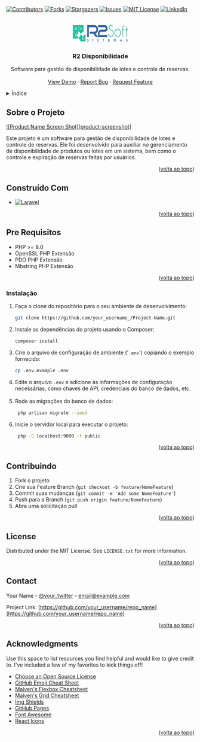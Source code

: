 <!-- Improved compatibility of volta ao topo link: See: https://github.com/othneildrew/Best-README-Template/pull/73 -->
<a name="readme-top"></a>
<!--
*** Thanks for checking out the Best-README-Template. If you have a suggestion
*** that would make this better, please fork the repo and create a pull request
*** or simply open an issue with the tag "enhancement".
*** Don't forget to give the project a star!
*** Thanks again! Now go create something AMAZING! :D
-->



<!-- PROJECT SHIELDS -->
<!--
*** I'm using markdown "reference style" links for readability.
*** Reference links are enclosed in brackets [ ] instead of parentheses ( ).
*** See the bottom of this document for the declaration of the reference variables
*** for contributors-url, forks-url, etc. This is an optional, concise syntax you may use.
*** https://www.markdownguide.org/basic-syntax/#reference-style-links
-->
[![Contributors][contributors-shield]][contributors-url]
[![Forks][forks-shield]][forks-url]
[![Stargazers][stars-shield]][stars-url]
[![Issues][issues-shield]][issues-url]
[![MIT License][license-shield]][license-url]
[![LinkedIn][linkedin-shield]][linkedin-url]



<!-- PROJECT LOGO -->
<br />
<div align="center">
  <a href="https://github.com/othneildrew/Best-README-Template">
    <img src="https://github.com/aldeiralvesmartins/estudos/blob/main/logo.png?raw=true" alt="Logo" width="150" height="50">
  </a>

<h3 align="center">R2 Disponibilidade</h3>

  <p align="center">
    Software para gestão de disponibilidade de lotes e controle de reservas.
   <br />
    <br />
    <a href="https://github.com/othneildrew/Best-README-Template">View Demo</a>
    ·
    <a href="https://github.com/othneildrew/Best-README-Template/issues">Report Bug</a>
    ·
    <a href="https://github.com/othneildrew/Best-README-Template/issues">Request Feature</a>
  </p>
</div>



<!-- TABLE OF CONTENTS -->
<details>
  <summary>Índice</summary>
  <ol>
    <li><a href="#sobre-o-projeto">Sobre o Projeto</a></li>
    <li><a href="#construido-com">Construído Com</a></li>
    <li><a href="#pre-requisitos">Pre Requisitos</a></li>
    <li><a href="#installation">Instalação</a></li>
    <li><a href="#usage">Usage</a></li>
    <li><a href="#roadmap">Roadmap</a></li>
    <li><a href="#contributing">Contributing</a></li>
    <li><a href="#license">License</a></li>
    <li><a href="#contact">Contact</a></li>
    <li><a href="#acknowledgments">Acknowledgments</a></li>
  </ol>
</details>



<!-- ABOUT THE PROJECT -->

## Sobre o Projeto

[![Product Name Screen Shot][product-screenshot]](file:///home/usuario07/Imagens/Captura%20de%20tela%20de%202023-07-19%2016-56-48.png)

Este projeto é um software para gestão de disponibilidade de lotes e controle de reservas. Ele foi desenvolvido para
auxiliar no gerenciamento de disponibilidade de produtos ou lotes em um sistema, bem como o controle e expiração de
reservas feitas por usuários.

<p align="right">(<a href="#readme-top">volta ao topo</a>)</p>

## Construído Com

* [![Laravel][Laravel.com]][Laravel-url]

<p align="right">(<a href="#readme-top">volta ao topo</a>)</p>

## Pre Requisitos

* PHP >= 8.0
* OpenSSL PHP Extensão
* PDO PHP Extensão
* Mbstring PHP Extensão

<p align="right">(<a href="#readme-top">volta ao topo</a>)</p>

### Instalação

1. Faça o clone do repositório para o seu ambiente de desenvolvimento:
   ```bash
   git clone https://github.com/your_username_/Project-Name.git
   ```
2. Instale as dependências do projeto usando o Composer:
   ```bash
   composer install
   ```
3. Crie o arquivo de configuração de ambiente ('`.env`') copiando o exemplo fornecido:
   ```bash
   cp .env.example .env
   ```
4. Edite o arquivo `.env` e adicione as informações de configuração necessárias, como chaves de API, credenciais do
   banco de dados, etc.
   <br>
   <br>
5. Rode as migrações do banco de dados:
   ```bash
    php artisan migrate --seed  
    ```
6. Inicie o servidor local para executar o projeto:
   ```bash
    php -S localhost:9000 -t public
   ```

<p align="right">(<a href="#readme-top">volta ao topo</a>)</p>



<!-- CONTRIBUTING -->

## Contribuindo

1. Fork o projeto
2. Crie sua Feature Branch (`git checkout -b feature/NomeFeature`)
3. Commit suas mudanças (`git commit -m 'Add some NomeFeature'`)
4. Push para a Branch (`git push origin feature/NomeFeature`)
5. Abra uma solicitação pull

<p align="right">(<a href="#readme-top">volta ao topo</a>)</p>



<!-- LICENSE -->

## License

Distributed under the MIT License. See `LICENSE.txt` for more information.

<p align="right">(<a href="#readme-top">volta ao topo</a>)</p>



<!-- CONTACT -->

## Contact

Your Name - [@your_twitter](https://twitter.com/your_username) - email@example.com

Project Link: [https://github.com/your_username/repo_name](https://github.com/your_username/repo_name)

<p align="right">(<a href="#readme-top">volta ao topo</a>)</p>



<!-- ACKNOWLEDGMENTS -->

## Acknowledgments

Use this space to list resources you find helpful and would like to give credit to. I've included a few of my favorites
to kick things off!

* [Choose an Open Source License](https://choosealicense.com)
* [GitHub Emoji Cheat Sheet](https://www.webpagefx.com/tools/emoji-cheat-sheet)
* [Malven's Flexbox Cheatsheet](https://flexbox.malven.co/)
* [Malven's Grid Cheatsheet](https://grid.malven.co/)
* [Img Shields](https://shields.io)
* [GitHub Pages](https://pages.github.com)
* [Font Awesome](https://fontawesome.com)
* [React Icons](https://react-icons.github.io/react-icons/search)

<p align="right">(<a href="#readme-top">volta ao topo</a>)</p>



<!-- MARKDOWN LINKS & IMAGES -->
<!-- https://www.markdownguide.org/basic-syntax/#reference-style-links -->

[contributors-shield]: https://img.shields.io/github/contributors/othneildrew/Best-README-Template.svg?style=for-the-badge

[contributors-url]: https://github.com/othneildrew/Best-README-Template/graphs/contributors

[forks-shield]: https://img.shields.io/github/forks/othneildrew/Best-README-Template.svg?style=for-the-badge

[forks-url]: https://github.com/othneildrew/Best-README-Template/network/members

[stars-shield]: https://img.shields.io/github/stars/othneildrew/Best-README-Template.svg?style=for-the-badge

[stars-url]: https://github.com/othneildrew/Best-README-Template/stargazers

[issues-shield]: https://img.shields.io/github/issues/othneildrew/Best-README-Template.svg?style=for-the-badge

[issues-url]: https://github.com/othneildrew/Best-README-Template/issues

[license-shield]: https://img.shields.io/github/license/othneildrew/Best-README-Template.svg?style=for-the-badge

[license-url]: https://github.com/othneildrew/Best-README-Template/blob/master/LICENSE.txt

[linkedin-shield]: https://img.shields.io/badge/-LinkedIn-black.svg?style=for-the-badge&logo=linkedin&colorB=555

[linkedin-url]: https://linkedin.com/in/othneildrew

[comment]: <> ([product-screenshot]: file:///home/usuario07/Imagens/teste1.jpg)

[Next.js]: https://img.shields.io/badge/next.js-000000?style=for-the-badge&logo=nextdotjs&logoColor=white

[Next-url]: https://nextjs.org/

[React.js]: https://img.shields.io/badge/React-20232A?style=for-the-badge&logo=react&logoColor=61DAFB

[React-url]: https://reactjs.org/

[Vue.js]: https://img.shields.io/badge/Vue.js-35495E?style=for-the-badge&logo=vuedotjs&logoColor=4FC08D

[Vue-url]: https://vuejs.org/

[Angular.io]: https://img.shields.io/badge/Angular-DD0031?style=for-the-badge&logo=angular&logoColor=white

[Angular-url]: https://angular.io/

[Svelte.dev]: https://img.shields.io/badge/Svelte-4A4A55?style=for-the-badge&logo=svelte&logoColor=FF3E00

[Svelte-url]: https://svelte.dev/

[Laravel.com]: https://img.shields.io/badge/Laravel-FF2D20?style=for-the-badge&logo=laravel&logoColor=white

[Laravel-url]: https://laravel.com

[Bootstrap.com]: https://img.shields.io/badge/Bootstrap-563D7C?style=for-the-badge&logo=bootstrap&logoColor=white

[Bootstrap-url]: https://getbootstrap.com

[JQuery.com]: https://img.shields.io/badge/jQuery-0769AD?style=for-the-badge&logo=jquery&logoColor=white

[JQuery-url]: https://jquery.com


[comment]: <> (# R2 Disponibilidade)

[comment]: <> (Software para gestão de disponibilidade de lotes e controle de reservas.)

[comment]: <> (## Pré Requisitos)

[comment]: <> (-   PHP >= 8.0)

[comment]: <> (-   OpenSSL PHP Extensão)

[comment]: <> (-   PDO PHP Extensão)

[comment]: <> (-   Mbstring PHP Extensão)


[comment]: <> (## Passos para configurar em ambiente de desenvolvimento:)

[comment]: <> (-   Acessar o diretório do projeto, depois executar o comando  `composer install`  para baixar as dependências do projeto.)

[comment]: <> (-   Criar um arquivo chamado:  `.env`. Observação: basta copiar o arquivo .env.example que contém as chaves necessárias para o projeto trabalhar, e adicionar os valores às chaves.)

[comment]: <> (-   Depois de executar os passos acima, execute o comando:  `php -S localhost:9000 -t public`  para executar o projeto usando servidor imbutido do php. Com isso você terá a aplicação rodando no endereço http://localhost:9000.)

[comment]: <> (-   Executar comando:  `php artisan migrate`  para rodar as migrations)


[comment]: <> (## Para iniciar serviço de Queues&#40;Filas&#41; - Manualmente)

[comment]: <> (- Executar comando:  `php artisan queue:work` ou `php artisan queue:listen` para deixar o serviço aguardando requisição de fila)

[comment]: <> (- Ao chamar a rota `"{URL-DISPONIBILIDADE}/v1/AtualizaReservasParaExpiradas"` será chamada uma verificação do tempo de expiração de uma reserva &#40;portanto&#41; necessita-se adicionar ao agendador a chamada dessa rota de forma temporizada para realizar a expiração das reservas.)

[comment]: <> (## Para Colocar Filas para Rodar no Supervisor)

[comment]: <> (* Instalar serviço de Supervisor: "`sudo apt-get install supervisor`")

[comment]: <> (>* Acessa a pasta /etc/supervisor/conf.d/)

[comment]: <> (>* Cria arquivo "r2disponibilidade-worker.conf")

[comment]: <> (>* Cola texto abaixo &#40;adapta terceira linha para apontar endereço do diretório do projeto&#41;; &#40;adapta penúltima linha para gravar logs dentro do diretório do projeto&#41;)

[comment]: <> (>* Adaptar o USER do arquivo abaixo para o usuário LINUX que o servidor usa.)

[comment]: <> (>[program:laravel-worker]<br>)

[comment]: <> (process_name=%&#40;program_name&#41;s_%&#40;process_num&#41;02d<br>)

[comment]: <> (command=php /home/usuario10/r2-projetos/r2-disponibilidade/artisan queue:work --sleep=3 --tries=3 --max-time=3600<br>)

[comment]: <> (autostart=true<br>)

[comment]: <> (autorestart=true<br>)

[comment]: <> (stopasgroup=true<br>)

[comment]: <> (killasgroup=true<br>)

[comment]: <> (user=usuario10<br>)

[comment]: <> (numprocs=8<br>)

[comment]: <> (redirect_stderr=true<br>)

[comment]: <> (stdout_logfile=/home/usuario10/r2-projetos/r2-disponibilidade/worker.log<br>)

[comment]: <> (stopwaitsecs=3600<br>)


[comment]: <> (* Roda no terminal recarregamento das configurações do Supervisor: "`sudo supervisorctl reread`")

[comment]: <> (* Roda Update do Supervisor: "`sudo supervisorctl update`")

[comment]: <> (* Roda Start do Supervisor de todas as configurações: "`sudo supervisorctl start laravel-worker:` ")


[comment]: <> (> Links Uteis <br>)

[comment]: <> (>*  https://laravel.com/docs/9.x/queues#supervisor-configuration <br>)

[comment]: <> (>*  http://supervisord.org/index.html <br>)

[comment]: <> (>*  https://www.zentao.pm/blog/use-Supervisor-to-manage-Laravel-queue-416.html <br>)

[comment]: <> (## Rodar para restart do Supervisor)

[comment]: <> (* Quando há alteração de Queues&#40;filas&#41; ou alteração de configuração de supervisor)

[comment]: <> (>**service supervisor restart**<br>)

[comment]: <> (## Árvore de diretórios da pasta storage)

[comment]: <> (- A pasta storage deve possuir a seguinte estrutura. Verifique se o seu projeto possui:)

[comment]: <> ( ```sh)

[comment]: <> (.storage)

[comment]: <> (├──── framework)

[comment]: <> (|         ├── app)

[comment]: <> (|         |     ├── public )

[comment]: <> (|         |     |      └── .gitignore      )

[comment]: <> (|         |     └── .gitignore)

[comment]: <> (|         |)

[comment]: <> (|         ├── cache)

[comment]: <> (|         |      ├── data )

[comment]: <> (|         |      └── .gitignore)

[comment]: <> (|         |)

[comment]: <> (|         ├── sessions )

[comment]: <> (|         |      └── .gitignore)

[comment]: <> (|         |         )

[comment]: <> (|         └── views)

[comment]: <> (|                └── .gitignore)

[comment]: <> (|         )

[comment]: <> (|)

[comment]: <> (└───── logs)

[comment]: <> (           └─── .gitignore            )

[comment]: <> (```)

[comment]: <> (É importante seguir essa estrutura porque durante a execução são gerados arquivos temporarios &#40;além de arquivos de logs&#41; dentro de algumas pastas, e se não existir essa pasta o sistema não a criará.)

[comment]: <> (## Run Coverage)

[comment]: <> (```bash)

[comment]: <> (XDEBUG_MODE=coverage vendor/bin/phpunit --whitelist src/ --coverage-html tests/_reports/coverage)

[comment]: <> (```)

